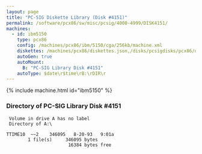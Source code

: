 ```yaml
---
layout: page
title: "PC-SIG Diskette Library (Disk #4151)"
permalink: /software/pcx86/sw/misc/pcsig/4000-4999/DISK4151/
machines:
  - id: ibm5150
    type: pcx86
    config: /machines/pcx86/ibm/5150/cga/256kb/machine.xml
    diskettes: /machines/pcx86/diskettes.json,/disks/pcsigdisks/pcx86/diskettes.json
    autoGen: true
    autoMount:
      B: "PC-SIG Library Disk #4151"
    autoType: $date\r$time\rB:\rDIR\r
---
```


{% include machine.html id="ibm5150" %}

### Directory of PC-SIG Library Disk #4151

     Volume in drive A has no label
     Directory of A:\

    TTIME10  ~~2    346095   8-20-93   9:01a
            1 file(s)     346095 bytes
                           16384 bytes free
